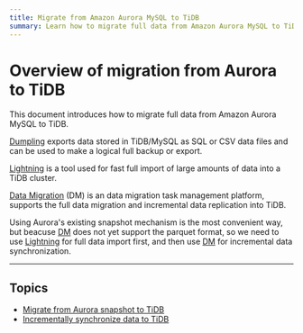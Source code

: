 ```yaml
---
title: Migrate from Amazon Aurora MySQL to TiDB
summary: Learn how to migrate full data from Amazon Aurora MySQL to TiDB.
---
```


# Overview of migration from Aurora to TiDB

This document introduces how to migrate full data from Amazon Aurora MySQL to TiDB.

[Dumpling](https://github.com/pingcap/dumpling) exports data stored in TiDB/MySQL as SQL or CSV data files and can be used to make a logical full backup or export.

[Lightning](/tidb-lightning/tidb-lightning-overview.md) is a tool used for fast full import of large amounts of data into a TiDB cluster. 

[Data Migration](https://github.com/pingcap/dm) (DM) is an  data migration task management platform, supports the full data migration and  incremental data replication into TiDB. 

Using Aurora's existing snapshot mechanism is the most convenient way, but beacuse [DM](https://github.com/pingcap/dm) does not yet support the parquet format, so we need to use [Lightning](https://docs.pingcap.com/tidb/stable/tidb-lightning-overview) for full data import first, and then use [DM](https://github.com/pingcap/dm) for incremental data synchronization.

***

## Topics

- [Migrate from Aurora snapshot to TiDB](/data-migration/aurora/from-snapshot.md)
- [Incrementally synchronize data to TiDB](/data-migration/aurora/increment.md)
